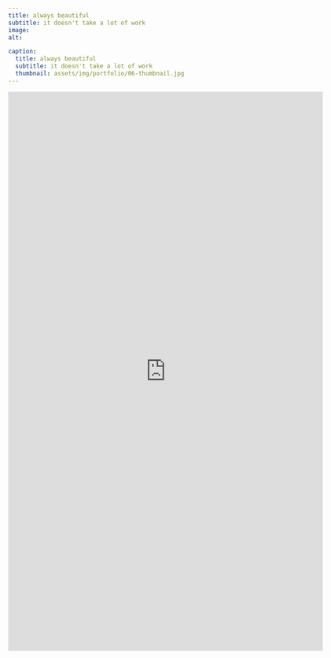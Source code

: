 ```yaml
---
title: always beautiful
subtitle: it doesn't take a lot of work
image: 
alt: 

caption:
  title: always beautiful
  subtitle: it doesn't take a lot of work
  thumbnail: assets/img/portfolio/06-thumbnail.jpg
---
```

<iframe src="https://player.vimeo.com/video/494986400?byline=0&portrait=0" width="640" height="1138" frameborder="0" allow="autoplay; fullscreen" allowfullscreen></iframe>
